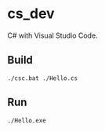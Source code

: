 # cs_dev

C# with Visual Studio Code.

## Build

```
./csc.bat ./Hello.cs
```

## Run
```
./Hello.exe
```
